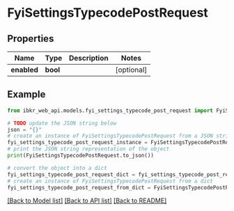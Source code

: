 # FyiSettingsTypecodePostRequest


## Properties

Name | Type | Description | Notes
------------ | ------------- | ------------- | -------------
**enabled** | **bool** |  | [optional] 

## Example

```python
from ibkr_web_api.models.fyi_settings_typecode_post_request import FyiSettingsTypecodePostRequest

# TODO update the JSON string below
json = "{}"
# create an instance of FyiSettingsTypecodePostRequest from a JSON string
fyi_settings_typecode_post_request_instance = FyiSettingsTypecodePostRequest.from_json(json)
# print the JSON string representation of the object
print(FyiSettingsTypecodePostRequest.to_json())

# convert the object into a dict
fyi_settings_typecode_post_request_dict = fyi_settings_typecode_post_request_instance.to_dict()
# create an instance of FyiSettingsTypecodePostRequest from a dict
fyi_settings_typecode_post_request_from_dict = FyiSettingsTypecodePostRequest.from_dict(fyi_settings_typecode_post_request_dict)
```
[[Back to Model list]](../README.md#documentation-for-models) [[Back to API list]](../README.md#documentation-for-api-endpoints) [[Back to README]](../README.md)


